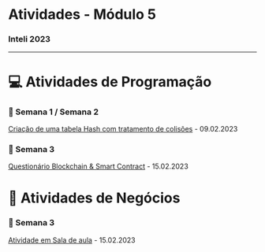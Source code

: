 # Atividades - Módulo 5 
### Inteli 2023
__________________________________________________________________________________

# 💻 Atividades de Programação

### 📄 Semana 1 / Semana 2
  <a href="https://github.com/furlan2803/AtividadesModulo5Inteli/tree/main/AtividadeProgramacaoSemana1/GiovannaAtividadeSemana1Programacao">Criação de uma tabela Hash com tratamento de colisões</a> - 09.02.2023
  
### 📄 Semana 3

<a href="https://youtu.be/CoXnqybYb8g">Questionário Blockchain & Smart Contract</a> - 15.02.2023
  
  
# 📝 Atividades de Negócios

### 📄 Semana 3
  <a href="https://github.com/furlan2803/AtividadesModulo5Inteli/tree/main/AtividadeNegóciosSemana3">Atividade em Sala de aula</a> - 15.02.2023
